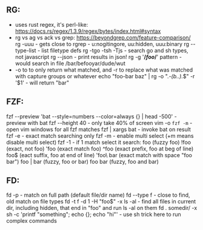 ## RG:
- uses rust regex, it's perl-like: https://docs.rs/regex/1.3.9/regex/bytes/index.html#syntax
- rg vs ag vs ack vs grep: https://beyondgrep.com/feature-comparison/
rg -uuu      - gets close to rgrep
             - u:nogitingore, uu:hidden, uuu:binary
rg --type-list      - list filetype defs
rg -tgo -tsh -Tjs   - search go and sh types, not javascript
rg --json       - print results in json!
rg -g '**/*foo*/**' pattern  - would search in file /bar/befooyar/dude/wut
- -o to to only return what matched, and -r to replace what was matched with capture groups or whatever
    echo "foo-bar baz" | rg -o ".*-(b..).*$" -r '$1'     - will return "bar"

## FZF:
fzf --preview 'bat --style=numbers --color=always {} | head -500'              - preview with bat
fzf --height 40   - only take 40% of screen
vim -o `fzf -m`   - open vim windows for all fzf matches
fzf | xargs bat   - invoke bat on result
fzf -e   - exact match searching only
fzf -m   - enable multi select (+m means disable multi select)
fzf -1   - if 1 match select it
search:
    foo         (fuzzy foo)
    !foo        (exact, not foo)
    'foo        (exact match foo)
    ^foo        (exact prefix, foo at beg of line)
    foo$        (eact suffix, foo at end of line)
    'foo\ bar   (exact match with space "foo bar")
    foo | bar   (fuzzy, foo or bar)
    foo bar     (fuzzy, foo and bar)

## FD:
fd -p        - match on full path (default file/dir name)
fd --type f  - close to find, old match on file types
fd -t f -d 1 -H "foo$" -x ls -al   - find all files in current dir, including hidden, that end in "foo" and run ls -al on them
fd . somedir/ -x sh -c 'printf "something"; echo {}; echo "hi"'            - use sh trick here to run complex commands
